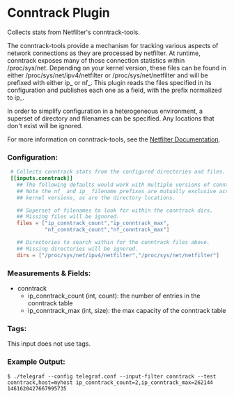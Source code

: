 # Conntrack Plugin

Collects stats from Netfilter's conntrack-tools.

The conntrack-tools provide a mechanism for tracking various aspects of
network connections as they are processed by netfilter. At runtime, 
conntrack exposes many of those connection statistics within /proc/sys/net.
Depending on your kernel version, these files can be found in either
/proc/sys/net/ipv4/netfilter or /proc/sys/net/netfilter and will be
prefixed with either ip_ or nf_.  This plugin reads the files specified 
in its configuration and publishes each one as a field, with the prefix
normalized to ip_.  

In order to simplify configuration in a heterogeneous environment, a superset
of directory and filenames can be specified.  Any locations that don't exist
will be ignored.

For more information on conntrack-tools, see the 
[Netfilter Documentation](http://conntrack-tools.netfilter.org/).


### Configuration:

```toml
 # Collects conntrack stats from the configured directories and files.
 [[inputs.conntrack]]
   ## The following defaults would work with multiple versions of conntrack.
   ## Note the nf_ and ip_ filename prefixes are mutually exclusive across
   ## kernel versions, as are the directory locations.

   ## Superset of filenames to look for within the conntrack dirs.
   ## Missing files will be ignored.
   files = ["ip_conntrack_count","ip_conntrack_max",
            "nf_conntrack_count","nf_conntrack_max"]

   ## Directories to search within for the conntrack files above.
   ## Missing directories will be ignored.
   dirs = ["/proc/sys/net/ipv4/netfilter","/proc/sys/net/netfilter"]
```

### Measurements & Fields:

- conntrack
    - ip_conntrack_count (int, count): the number of entries in the conntrack table 
    - ip_conntrack_max (int, size): the max capacity of the conntrack table

### Tags:

This input does not use tags.

### Example Output:

```
$ ./telegraf --config telegraf.conf --input-filter conntrack --test
conntrack,host=myhost ip_conntrack_count=2,ip_conntrack_max=262144 1461620427667995735
```
